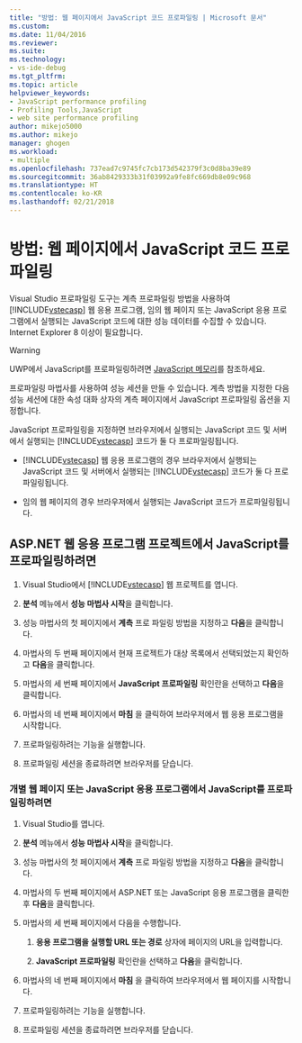 ```yaml
---
title: "방법: 웹 페이지에서 JavaScript 코드 프로파일링 | Microsoft 문서"
ms.custom: 
ms.date: 11/04/2016
ms.reviewer: 
ms.suite: 
ms.technology:
- vs-ide-debug
ms.tgt_pltfrm: 
ms.topic: article
helpviewer_keywords:
- JavaScript performance profiling
- Profiling Tools,JavaScript
- web site performance profiling
author: mikejo5000
ms.author: mikejo
manager: ghogen
ms.workload:
- multiple
ms.openlocfilehash: 737ead7c9745fc7cb173d542379f3c0d8ba39e89
ms.sourcegitcommit: 36ab8429333b31f03992a9fe8fc669db8e09c968
ms.translationtype: HT
ms.contentlocale: ko-KR
ms.lasthandoff: 02/21/2018
---
```

# <a name="how-to-profile-javascript-code-in-web-pages"></a>방법: 웹 페이지에서 JavaScript 코드 프로파일링

Visual Studio 프로파일링 도구는 계측 프로파일링 방법을 사용하여 [!INCLUDE[vstecasp](../code-quality/includes/vstecasp_md.md)] 웹 응용 프로그램, 임의 웹 페이지 또는 JavaScript 응용 프로그램에서 실행되는 JavaScript 코드에 대한 성능 데이터를 수집할 수 있습니다. Internet Explorer 8 이상이 필요합니다.

> [!WARNING]
> UWP에서 JavaScript를 프로파일링하려면 [JavaScript 메모리](../profiling/javascript-memory.md)를 참조하세요. 

프로파일링 마법사를 사용하여 성능 세션을 만들 수 있습니다. 계측 방법을 지정한 다음 성능 세션에 대한 속성 대화 상자의 계측 페이지에서 JavaScript 프로파일링 옵션을 지정합니다.

JavaScript 프로파일링을 지정하면 브라우저에서 실행되는 JavaScript 코드 및 서버에서 실행되는 [!INCLUDE[vstecasp](../code-quality/includes/vstecasp_md.md)] 코드가 둘 다 프로파일링됩니다.

- [!INCLUDE[vstecasp](../code-quality/includes/vstecasp_md.md)] 웹 응용 프로그램의 경우 브라우저에서 실행되는 JavaScript 코드 및 서버에서 실행되는 [!INCLUDE[vstecasp](../code-quality/includes/vstecasp_md.md)] 코드가 둘 다 프로파일링됩니다.

- 임의 웹 페이지의 경우 브라우저에서 실행되는 JavaScript 코드가 프로파일링됩니다.

## <a name="to-profile-javascript-in-an-aspnet-web-application-project"></a>ASP.NET 웹 응용 프로그램 프로젝트에서 JavaScript를 프로파일링하려면

1. Visual Studio에서 [!INCLUDE[vstecasp](../code-quality/includes/vstecasp_md.md)] 웹 프로젝트를 엽니다.

2. **분석** 메뉴에서 **성능 마법사 시작**을 클릭합니다.

3. 성능 마법사의 첫 페이지에서 **계측** 프로 파일링 방법을 지정하고 **다음**을 클릭합니다.

4. 마법사의 두 번째 페이지에서 현재 프로젝트가 대상 목록에서 선택되었는지 확인하고 **다음**을 클릭합니다.

5. 마법사의 세 번째 페이지에서 **JavaScript 프로파일링** 확인란을 선택하고 **다음**을 클릭합니다.

6. 마법사의 네 번째 페이지에서 **마침** 을 클릭하여 브라우저에서 웹 응용 프로그램을 시작합니다.

7. 프로파일링하려는 기능을 실행합니다.

8. 프로파일링 세션을 종료하려면 브라우저를 닫습니다.

### <a name="to-profile-javascript-in-individual-web-pages-or-a-javascript-applications"></a>개별 웹 페이지 또는 JavaScript 응용 프로그램에서 JavaScript를 프로파일링하려면

1. Visual Studio를 엽니다.

2. **분석** 메뉴에서 **성능 마법사 시작**을 클릭합니다.

3. 성능 마법사의 첫 페이지에서 **계측** 프로 파일링 방법을 지정하고 **다음**을 클릭합니다.

4. 마법사의 두 번째 페이지에서 ASP.NET 또는 JavaScript 응용 프로그램을 클릭한 후 **다음**을 클릭합니다.

5. 마법사의 세 번째 페이지에서 다음을 수행합니다.

    1. **응용 프로그램을 실행할 URL 또는 경로** 상자에 페이지의 URL을 입력합니다.

    2. **JavaScript 프로파일링** 확인란을 선택하고 **다음**을 클릭합니다.

6. 마법사의 네 번째 페이지에서 **마침** 을 클릭하여 브라우저에서 웹 페이지를 시작합니다.

7. 프로파일링하려는 기능을 실행합니다.

8. 프로파일링 세션을 종료하려면 브라우저를 닫습니다.
